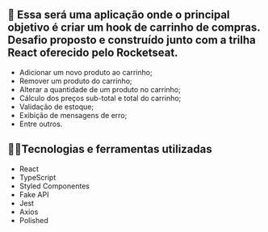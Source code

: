 ## 🎯 Essa será uma aplicação onde o principal objetivo é criar um hook de carrinho de compras. Desafio proposto e construído junto com a trilha React oferecido pelo Rocketseat.

- Adicionar um novo produto ao carrinho;
- Remover um produto do carrinho;
- Alterar a quantidade de um produto no carrinho;
- Cálculo dos preços sub-total e total do carrinho;
- Validação de estoque;
- Exibição de mensagens de erro;
- Entre outros.

## 👩‍🔧Tecnologias e ferramentas utilizadas
* React
* TypeScript
* Styled Componentes
* Fake API
* Jest
* Axios
* Polished







